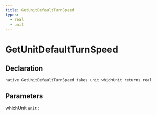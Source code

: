 ```yaml
---
title: GetUnitDefaultTurnSpeed
types:
  - real
  - unit
---
```


# GetUnitDefaultTurnSpeed

## Declaration

```jass
native GetUnitDefaultTurnSpeed takes unit whichUnit returns real
```

## Parameters
whichUnit `unit`
: 
